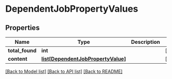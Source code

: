 # DependentJobPropertyValues

## Properties
Name | Type | Description | Notes
------------ | ------------- | ------------- | -------------
**total_found** | **int** |  | [optional] 
**content** | [**list[DependentJobPropertyValue]**](DependentJobPropertyValue.md) |  | [optional] 

[[Back to Model list]](../README.md#documentation-for-models) [[Back to API list]](../README.md#documentation-for-api-endpoints) [[Back to README]](../README.md)


